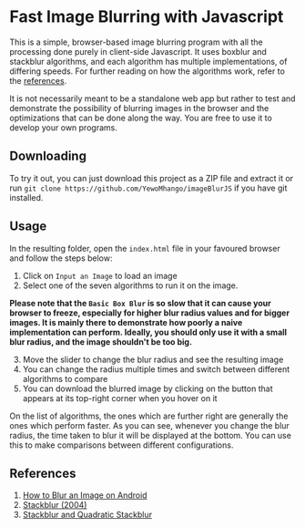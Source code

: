 # Fast Image Blurring with Javascript 

This is a simple, browser-based image blurring program with all the processing done purely in client-side Javascript. It uses boxblur and stackblur algorithms, and each algorithm has multiple implementations, of differing speeds. For further reading on how the algorithms work, refer to the [references](#references). 

It is not necessarily meant to be a standalone web app but rather to test and demonstrate the possibility of blurring images in the browser and the optimizations that can be done along the way. You are free to use it to develop your own programs.

## Downloading

To try it out, you can just download this project as a ZIP file and extract it or run `git clone https://github.com/YewoMhango/imageBlurJS` if you have git installed. 

## Usage

In the resulting folder, open the `index.html` file in your favoured browser and follow the steps below:

  1. Click on `Input an Image` to load an image
  2. Select one of the seven algorithms to run it on the image.

**Please note that the `Basic Box Blur` is so slow that it can cause your browser to freeze, especially for higher blur radius values and for bigger images. It is mainly there to demonstrate how poorly a naive implementation can perform. Ideally, you should only use it with a small blur radius, and the image shouldn't be too big.**

  3. Move the slider to change the blur radius and see the resulting image
  4. You can change the radius multiple times and switch between different algorithms to compare
  5. You can download the blurred image by clicking on the button that appears at its top-right corner when you hover on it

On the list of algorithms, the ones which are further right are generally the ones which perform faster. As you can see, whenever you change the blur radius, the time taken to blur it will be displayed at the bottom. You can use this to make comparisons between different configurations. 

## References

  1. [How to Blur an Image on Android](https://medium.com/mobile-app-development-publication/blurring-image-algorithm-example-in-android-cec81911cd5e)
  2. [Stackblur (2004)](https://underdestruction.com/2004/02/25/stackblur-2004/)
  3. [Stackblur and Quadratic Stackblur](https://observablehq.com/@jobleonard/mario-klingemans-stackblur)
